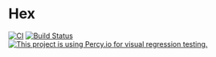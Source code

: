 # Hex

[![CI](https://github.com/mupkoo/hex/actions/workflows/ci.yml/badge.svg)](https://github.com/mupkoo/hex/actions/workflows/ci.yml)
[![Build Status](https://mupkoo.semaphoreci.com/badges/hex/branches/master.svg?style=shields&key=2cc751be-4ddb-408f-9946-6db7bf033c21)](https://mupkoo.semaphoreci.com/projects/hex)
[![This project is using Percy.io for visual regression testing.](https://percy.io/static/images/percy-badge.svg)](https://percy.io/b2951898/Hex)
